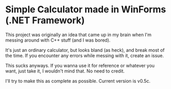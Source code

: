 # Simple Calculator made in WinForms (.NET Framework)

This project was originally an idea that came up in my brain when I'm messing around with C++ stuff (and I was bored).

It's just an ordinary calculator, but looks bland (as heck), and break most of the time. If you encounter any errors while messing with it, create an issue.

This sucks anyways. If you wanna use it for reference or whatever you want, just take it, I wouldn't mind that. No need to credit.

I'll try to make this as complete as possible. Current version is v0.5c.